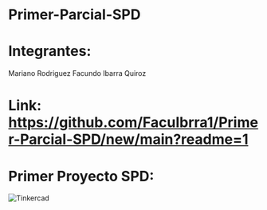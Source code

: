# Primer-Parcial-SPD
# Integrantes:
Mariano Rodriguez
Facundo Ibarra Quiroz
# Link: https://github.com/FacuIbrra1/Primer-Parcial-SPD/new/main?readme=1
# Primer Proyecto SPD:
![Tinkercad](Img_Primera_ParteSPD.png)


